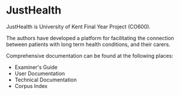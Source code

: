 # JustHealth

JustHealth is University of Kent Final Year Project (CO600). 

The authors have developed a platform for facilitating the connection between patients with long term health conditions, and their carers. 

Comprehensive documentation can be found at the following places:

- Examiner's Guide
- User Documentation
- Technical Documentation
- Corpus Index
